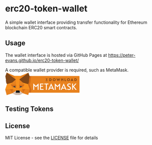 # erc20-token-wallet
A simple wallet interface providing transfer functionality for Ethereum blockchain ERC20 smart contracts.

## Usage

The wallet interface is hosted via GitHub Pages at https://peter-evans.github.io/erc20-token-wallet/

A compatible wallet provider is required, such as MetaMask.
![Manage Environments](/images/download-metamask-dark.png?raw=true)

## Testing Tokens


## License

MIT License - see the [LICENSE](LICENSE) file for details
